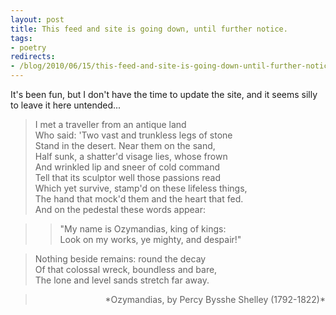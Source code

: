```yaml
---
layout: post
title: This feed and site is going down, until further notice.
tags:
- poetry
redirects:
- /blog/2010/06/15/this-feed-and-site-is-going-down-until-further-notice/
---
```

It's been fun, but I don't have the time to update the site, and it seems silly to leave it here untended...

> I met a traveller from an antique land  
> Who said: 'Two vast and trunkless legs of stone  
> Stand in the desert. Near them on the sand,  
> Half sunk, a shatter'd visage lies, whose frown  
> And wrinkled lip and sneer of cold command  
> Tell that its sculptor well those passions read  
> Which yet survive, stamp'd on these lifeless things,  
> The hand that mock'd them and the heart that fed.  
> And on the pedestal these words appear:

> > "My name is Ozymandias, king of kings:  
> > Look on my works, ye mighty, and despair!"

> Nothing beside remains: round the decay  
> Of that colossal wreck, boundless and bare,  
> The lone and level sands stretch far away.  

> <p style="text-align: right;">*Ozymandias, by Percy Bysshe Shelley (1792-1822)*</p>
